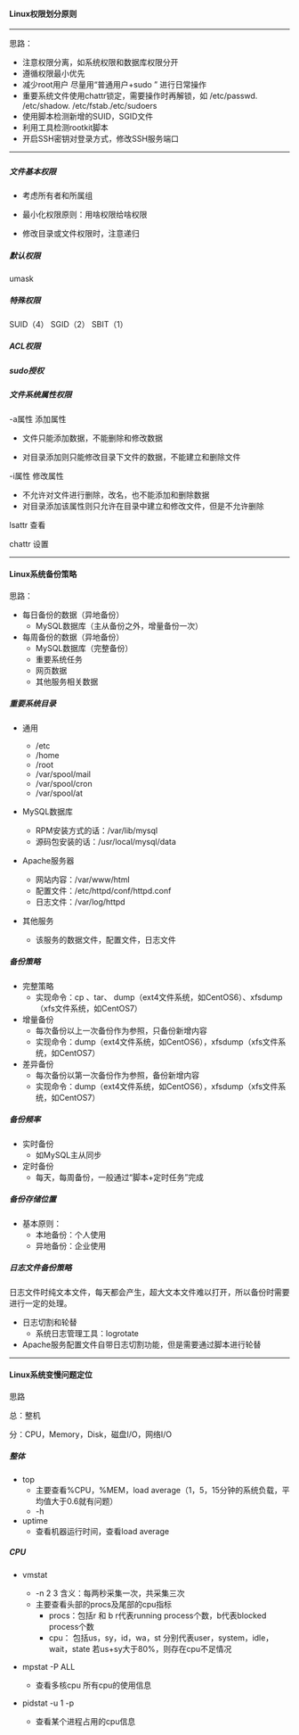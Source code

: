 #### Linux权限划分原则

---

思路：

+ 注意权限分离，如系统权限和数据库权限分开
+ 遵循权限最小优先
+ 减少root用户  尽量用“普通用户+sudo ” 进行日常操作
+ 重要系统文件使用chattr锁定，需要操作时再解锁，如 /etc/passwd. /etc/shadow. /etc/fstab./etc/sudoers
+ 使用脚本检测新增的SUID，SGID文件
+ 利用工具检测rootkit脚本
+ 开启SSH密钥对登录方式，修改SSH服务端口



---

##### 

##### 文件基本权限

+ 考虑所有者和所属组

+ 最小化权限原则：用啥权限给啥权限

+ 修改目录或文件权限时，注意递归

  

##### 默认权限

umask



##### 特殊权限

SUID（4）  SGID（2） SBIT（1）



##### ACL权限



##### sudo授权



##### 文件系统属性权限

-a属性   添加属性    

+ 文件只能添加数据，不能删除和修改数据  

+ 对目录添加则只能修改目录下文件的数据，不能建立和删除文件

-i属性 修改属性     

+ 不允许对文件进行删除，改名，也不能添加和删除数据
+ 对目录添加该属性则只允许在目录中建立和修改文件，但是不允许删除

lsattr  查看

chattr 设置

---

#### Linux系统备份策略

思路：

+ 每日备份的数据（异地备份）
  + MySQL数据库（主从备份之外，增量备份一次）
+ 每周备份的数据（异地备份）
  + MySQL数据库（完整备份）
  + 重要系统任务
  + 网页数据
  + 其他服务相关数据



##### 重要系统目录

+ 通用
  + /etc
  + /home
  + /root
  + /var/spool/mail
  + /var/spool/cron
  + /var/spool/at

+ MySQL数据库
  + RPM安装方式的话：/var/lib/mysql
  + 源码包安装的话：/usr/local/mysql/data
+ Apache服务器
  + 网站内容：/var/www/html
  + 配置文件：/etc/httpd/conf/httpd.conf
  + 日志文件：/var/log/httpd
+ 其他服务
  + 该服务的数据文件，配置文件，日志文件



##### 备份策略

+ 完整策略
  + 实现命令：cp  、tar、  dump（ext4文件系统，如CentOS6）、xfsdump（xfs文件系统，如CentOS7）
+ 增量备份
  + 每次备份以上一次备份作为参照，只备份新增内容
  + 实现命令：dump（ext4文件系统，如CentOS6），xfsdump（xfs文件系统，如CentOS7）
+ 差异备份
  + 每次备份以第一次备份作为参照，备份新增内容
  + 实现命令：dump（ext4文件系统，如CentOS6），xfsdump（xfs文件系统，如CentOS7）



##### 备份频率

+ 实时备份
  + 如MySQL主从同步
+ 定时备份
  + 每天，每周备份，一般通过“脚本+定时任务”完成



##### 备份存储位置

+ 基本原则：
  + 本地备份：个人使用
  + 异地备份：企业使用



##### 日志文件备份策略

日志文件时纯文本文件，每天都会产生，超大文本文件难以打开，所以备份时需要进行一定的处理。

+ 日志切割和轮替
  + 系统日志管理工具：logrotate
+ Apache服务配置文件自带日志切割功能，但是需要通过脚本进行轮替



---

#### Linux系统变慢问题定位

思路

总：整机

分：CPU，Memory，Disk，磁盘I/O，网络I/O



##### 整体

- top
  - 主要查看%CPU，%MEM，load average（1，5，15分钟的系统负载，平均值大于0.6就有问题）
  - -h
- uptime
  - 查看机器运行时间，查看load average



##### CPU

+ vmstat 
  + -n 2 3       含义：每两秒采集一次，共采集三次
  + 主要查看头部的procs及尾部的cpu指标
    + procs：包括r  和 b    r代表running process个数，b代表blocked process个数
    + cpu： 包括us，sy，id，wa，st  分别代表user，system，idle，wait，state  若us+sy大于80%，则存在cpu不足情况
+ mpstat -P ALL 
  + 查看多核cpu 所有cpu的使用信息

+ pidstat -u 1 -p <PID>
  + 查看某个进程占用的cpu信息








